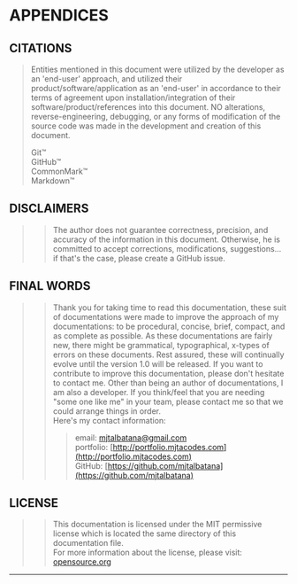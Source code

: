 # APPENDICES

## CITATIONS

> Entities mentioned in this document were utilized by the developer as an 'end-user' approach, and utilized their product/software/application as an 'end-user' in accordance to their terms of agreement upon installation/integration of their software/product/references into this document.
> NO alterations, reverse-engineering, debugging, or any forms of modification of the source code was made in the development and creation of this document.
>
> Git&trade;  
> GitHub&trade;  
> CommonMark&trade;  
> Markdown&trade;  

## DISCLAIMERS

> > The author does not guarantee correctness, precision, and accuracy of the information in this document. Otherwise, he is committed to accept corrections, modifications, suggestions... if that's the case, please create a GitHub issue.  

## FINAL WORDS

> > Thank you for taking time to read this documentation, these suit of documentations were made to improve the approach of my documentations: to be procedural, concise, brief, compact, and as complete as possible.  As these documentations are fairly new, there might be grammatical, typographical, x-types of errors on these documents. Rest assured, these will continually evolve until the version 1.0 will be released. If you want to contribute to improve this documentation, please don't hesitate to contact me. Other than being an author of documentations, I am also a developer. If you think/feel that you are needing "some one like me" in your team, please contact me so that we could arrange things in order.  
> > Here's my contact information:  
> > > email: [mjtalbatana@gmail.com](mjtalbatana@gmail.com)  
> > > portfolio: [http://portfolio.mjtacodes.com](http://portfolio.mjtacodes.com)  
> > > GitHub: [https://github.com/mjtalbatana](https://github.com/mjtalbatana)  
>

## LICENSE

> > This documentation is licensed under the MIT permissive license which is located the same directory of this documentation file.  
> > For more information about the license, please visit: [opensource.org](https://opensource.org/licenses/MIT)  

---